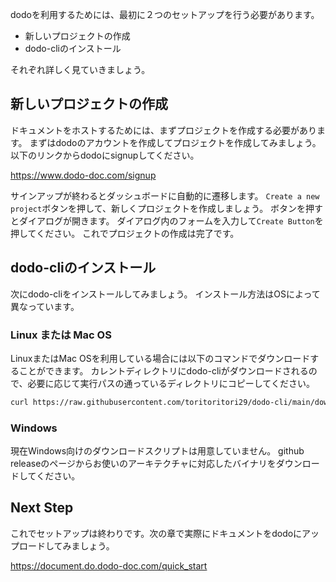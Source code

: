 
dodoを利用するためには、最初に２つのセットアップを行う必要があります。

* 新しいプロジェクトの作成
* dodo-cliのインストール

それぞれ詳しく見ていきましょう。

## 新しいプロジェクトの作成
ドキュメントをホストするためには、まずプロジェクトを作成する必要があります。
まずはdodoのアカウントを作成してプロジェクトを作成してみましょう。
以下のリンクからdodoにsignupしてください。

https://www.dodo-doc.com/signup

サインアップが終わるとダッシュボードに自動的に遷移します。
`Create a new project`ボタンを押して、新しくプロジェクトを作成しましょう。
ボタンを押すとダイアログが開きます。
ダイアログ内のフォームを入力して`Create Button`を押してください。
これでプロジェクトの作成は完了です。

## dodo-cliのインストール
次にdodo-cliをインストールしてみましょう。
インストール方法はOSによって異なっています。

### Linux または Mac OS
LinuxまたはMac OSを利用している場合には以下のコマンドでダウンロードすることができます。
カレントディレクトリにdodo-cliがダウンロードされるので、必要に応じて実行パスの通っているディレクトリにコピーしてください。

```bash
curl https://raw.githubusercontent.com/toritoritori29/dodo-cli/main/download.sh | sh -
```

### Windows
現在Windows向けのダウンロードスクリプトは用意していません。
github releaseのページからお使いのアーキテクチャに対応したバイナリをダウンロードしてください。

## Next Step
これでセットアップは終わりです。次の章で実際にドキュメントをdodoにアップロードしてみましょう。

https://document.do.dodo-doc.com/quick_start